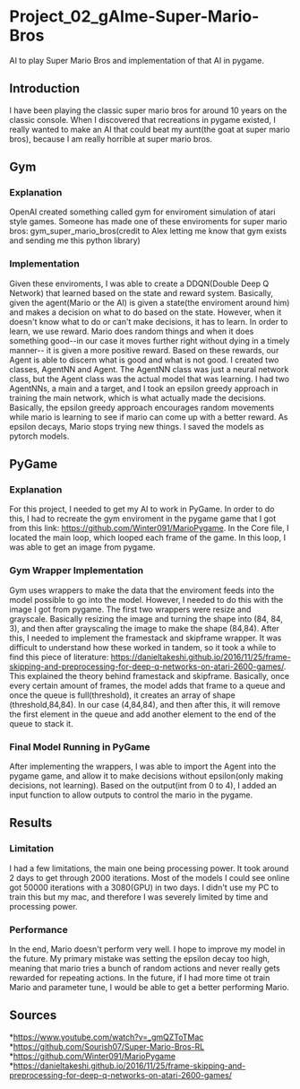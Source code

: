 # Project_02_gAIme-Super-Mario-Bros
AI to play Super Mario Bros and implementation of that AI in pygame.
## Introduction
I have been playing the classic super mario bros for around 10 years on the classic console. When I discovered that recreations in pygame existed, I really wanted to make an AI that could beat my aunt(the goat at super mario bros), because I am really horrible at super mario bros.

## Gym
### Explanation
OpenAI created something called gym for enviroment simulation of atari style games. Someone has made one of these enviroments for super mario bros: gym_super_mario_bros(credit to Alex letting me know that gym exists and sending me this python library)
### Implementation
Given these enviroments, I was able to create a DDQN(Double Deep Q Network) that learned based on the state and reward system. Basically, given the agent(Mario or the AI) is given a state(the enviroment around him) and makes a decision on what to do based on the state. However, when it doesn't know what to do or can't make decisions, it has to learn. In order to learn, we use reward. Mario does random things and when it does something good--in our case it moves further right without dying in a timely manner-- it is given a more positive reward. Based on these rewards, our Agent is able to discern what is good and what is not good. I created two classes, AgentNN and Agent. The AgentNN class was just a neural network class, but the Agent class was the actual model that was learning. I had two AgentNNs, a main and a target, and I took an epsilon greedy approach in training the main network, which is what actually made the decisions. Basically, the epsilon greedy approach encourages random movements while mario is learning to see if mario can come up with a better reward. As epsilon decays, Mario stops trying new things. I saved the models as pytorch models.

## PyGame
### Explanation
For this project, I needed to get my AI to work in PyGame. In order to do this, I had to recreate the gym enviroment in the pygame game that I got from this link: https://github.com/Winter091/MarioPygame. In the Core file, I located the main loop, which looped each frame of the game. In this loop, I was able to get an image from pygame.
### Gym Wrapper Implementation
Gym uses wrappers to make the data that the enviroment feeds into the model possible to go into the model. However, I needed to do this with the image I got from pygame. The first two wrappers were resize and grayscale. Basically resizing the image and turning the shape into (84, 84, 3), and then after grayscaling the image to make the shape (84,84). After this, I needed to implement the framestack and skipframe wrapper. It was difficult to understand how these worked in tandem, so it took a while to find this piece of literature: https://danieltakeshi.github.io/2016/11/25/frame-skipping-and-preprocessing-for-deep-q-networks-on-atari-2600-games/. This explained the theory behind framestack and skipframe. Basically, once every certain amount of frames, the model adds that frame to a queue and once the queue is full(threshold), it creates an array of shape (threshold,84,84). In our case (4,84,84), and then after this, it will remove the first element in the queue and add another element to the end of the queue to stack it. 
### Final Model Running in PyGame
After implementing the wrappers, I was able to import the Agent into the pygame game, and allow it to make decisions without epsilon(only making decisions, not learning). Based on the output(int from 0 to 4), I added an input function to allow outputs to control the mario in the pygame.

## Results
### Limitation
I had a few limitations, the main one being processing power. It took around 2 days to get through 2000 iterations. Most of the models I could see online got 50000 iterations with a 3080(GPU) in two days. I didn't use my PC to train this but my mac, and therefore I was severely limited by time and processing power.
### Performance
In the end, Mario doesn't perform very well. I hope to improve my model in the future. My primary mistake was setting the epsilon decay too high, meaning that mario tries a bunch of random actions and never really gets rewarded for repeating actions. In the future, if I had more time ot train Mario and parameter tune, I would be able to get a better performing Mario.

## Sources
*https://www.youtube.com/watch?v=_gmQZToTMac
*https://github.com/Sourish07/Super-Mario-Bros-RL
*https://github.com/Winter091/MarioPygame
*https://danieltakeshi.github.io/2016/11/25/frame-skipping-and-preprocessing-for-deep-q-networks-on-atari-2600-games/
